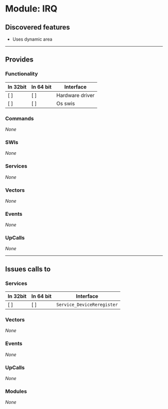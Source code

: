 # Module: IRQ

## Discovered features


* Uses dynamic area

---

## Provides

### Functionality

| In 32bit | In 64 bit | Interface |
|----------|-----------|-----------|
| [ ]      | [ ]       | Hardware driver |
| [ ]      | [ ]       | Os swis |

### Commands


*None*


### SWIs


*None*


### Services


*None*


### Vectors


*None*


### Events


*None*


### UpCalls


*None*


---

## Issues calls to

### Services


| In 32bit | In 64 bit | Interface |
|----------|-----------|-----------|
| [ ]      | [ ]       | `Service_DeviceReregister` |


### Vectors


*None*


### Events


*None*


### UpCalls


*None*


### Modules


*None*


